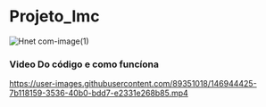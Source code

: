 # Projeto_Imc
![Hnet com-image(1)](https://user-images.githubusercontent.com/89351018/146944130-4ee4bbb3-757f-498c-9525-e7d91372a02d.gif)



### Video Do código e como funcíona

https://user-images.githubusercontent.com/89351018/146944425-7b118159-3536-40b0-bdd7-e2331e268b85.mp4

